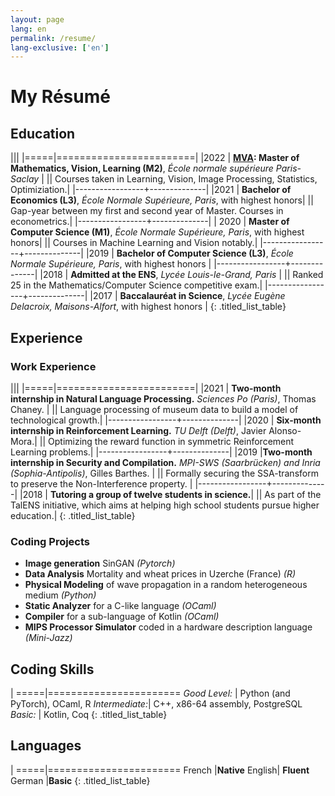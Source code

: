 ```yaml
---
layout: page
lang: en
permalink: /resume/
lang-exclusive: ['en']
---
```




My Résumé
============



## Education

|||
|=====|========================|
|2022 | **[MVA](https://www.master-mva.com/): Master of Mathematics, Vision, Learning (M2)**, *École normale supérieure Paris-Saclay* |
|| Courses taken in Learning, Vision, Image Processing, Statistics, Optimiziation.|
|-----------------+--------------|
|2021 | **Bachelor of Economics (L3)**, *École Normale Supérieure, Paris*, with highest honors| 
|| Gap-year between my first and second year of Master. Courses in econometrics.|
|-----------------+--------------|
| 2020 | **Master of Computer Science (M1)**, *École Normale Supérieure, Paris*, with highest honors|
|| Courses in Machine Learning and Vision notably.|
|-----------------+--------------|
|2019 | **Bachelor of Computer Science (L3)**, *École Normale Supérieure, Paris*, with highest honors |
|-----------------+--------------|
|2018 | **Admitted at the ENS**, *Lycée Louis-le-Grand, Paris* |
|| Ranked 25 in the Mathematics/Computer Science competitive exam.|
|-----------------+--------------|
|2017 | **Baccalauréat in Science**, *Lycée Eugène Delacroix, Maisons-Alfort*, with highest honors |
{: .titled_list_table}

## Experience
### Work Experience

|||
|=====|========================|
|2021 | **Two-month internship in Natural Language Processing.** *Sciences Po (Paris)*, Thomas Chaney. |
|| Language processing of museum data to build a model of technological growth.|
|-----------------+--------------|
|2020 | **Six-month internship in Reinforcement Learning.** *TU Delft (Delft)*, Javier Alonso-Mora.|
||  Optimizing the reward function in symmetric Reinforcement Learning problems.|
|-----------------+--------------|
|2019 |**Two-month internship in Security and Compilation.** *MPI-SWS (Saarbrücken) and Inria (Sophia-Antipolis)*, Gilles Barthes. |
|| Formally securing the SSA-transform to preserve the Non-Interference property. |
|-----------------+--------------|
|2018 | **Tutoring a group of twelve students in science.**| 
|| As part of the TalENS initiative, which aims at helping high school students pursue higher education.|
{: .titled_list_table}

### Coding Projects

- **Image generation** SinGAN *(Pytorch)*
- **Data Analysis** Mortality and wheat prices in Uzerche (France) *(R)*
- **Physical Modeling** of wave propagation in a random heterogeneous medium *(Python)*
- **Static Analyzer** for a C-like language *(OCaml)*
- **Compiler** for a sub-language of Kotlin *(OCaml)*
- **MIPS Processor Simulator** coded in a hardware description language *(Mini-Jazz)*

## Coding Skills



|
=====|=======================
*Good Level:* | Python (and PyTorch), OCaml, R
*Intermediate:*| C++, x86-64 assembly, PostgreSQL
*Basic:* | Kotlin, Coq
{: .titled_list_table}
## Languages


|
=====|=======================
French |**Native**
English| **Fluent**
German |**Basic**
{: .titled_list_table}










